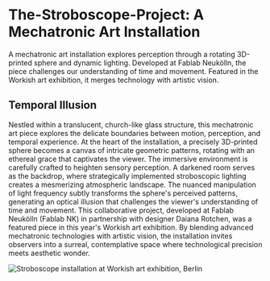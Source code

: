 # The-Stroboscope-Project: A Mechatronic Art Installation
A mechatronic art installation explores perception through a rotating 3D-printed sphere and dynamic lighting. Developed at Fablab Neukölln, the piece challenges our understanding of time and movement. Featured in the Workish art exhibition, it merges technology with artistic vision.

## Temporal Illusion

Nestled within a translucent, church-like glass structure, this mechatronic art piece explores the delicate boundaries between motion, perception, and temporal experience. At the heart of the installation, a precisely 3D-printed sphere becomes a canvas of intricate geometric patterns, rotating with an ethereal grace that captivates the viewer.
The immersive environment is carefully crafted to heighten sensory perception. A darkened room serves as the backdrop, where strategically implemented stroboscopic lighting creates a mesmerizing atmospheric landscape. The nuanced manipulation of light frequency subtly transforms the sphere's perceived patterns, generating an optical illusion that challenges the viewer's understanding of time and movement.
This collaborative project, developed at Fablab Neukölln (Fablab NK) in partnership with designer Daiana Rotchen, was a featured piece in this year's Workish art exhibition. By blending advanced mechatronic technologies with artistic vision, the installation invites observers into a surreal, contemplative space where technological precision meets aesthetic wonder.

![Stroboscope installation at Workish art exhibition, Berlin](./Stroboscope.png)
